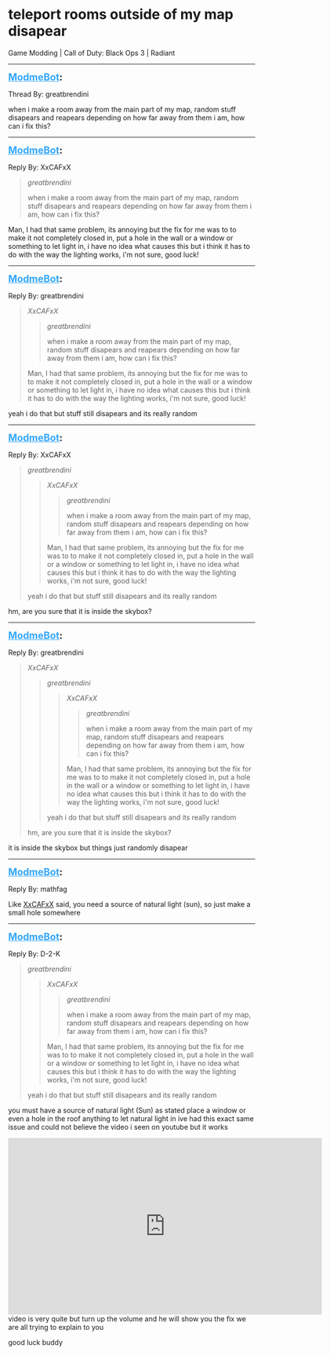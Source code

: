 # teleport rooms outside of my map disapear
Game Modding | Call of Duty: Black Ops 3 | Radiant

---
<strong style="font-size: 1.4em;"><span style="text-decoration: underline;text-decoration-color: #34a7f9;"><span style="color:#34a7f9;">ModmeBot</span></span>:</strong>

<p>Thread By: greatbrendini<br /><p style="text-align:left;">when i make a room away from the main part of my map, random stuff disapears and reapears depending on how far away from them i am, how can i fix this?</p></p>

---
<strong style="font-size: 1.4em;"><span style="text-decoration: underline;text-decoration-color: #34a7f9;"><span style="color:#34a7f9;">ModmeBot</span></span>:</strong>

<p>Reply By: XxCAFxX<br /><blockquote><em>greatbrendini</em><p style="text-align:left;">when i make a room away from the main part of my map, random stuff disapears and reapears depending on how far away from them i am, how can i fix this?</p></blockquote><p style="text-align:left;">Man, I had that same problem, its annoying but the fix for me was to to make it not completely closed in, put a hole in the wall or a window or something to let light in, i have no idea what causes this but i think it has to do with the way the lighting works, i&#39;m not sure, good luck!</p></p>

---
<strong style="font-size: 1.4em;"><span style="text-decoration: underline;text-decoration-color: #34a7f9;"><span style="color:#34a7f9;">ModmeBot</span></span>:</strong>

<p>Reply By: greatbrendini<br /><blockquote><em>XxCAFxX</em><blockquote><em>greatbrendini</em><p style="text-align:left;">when i make a room away from the main part of my map, random stuff disapears and reapears depending on how far away from them i am, how can i fix this?</p></blockquote><p style="text-align:left;">Man, I had that same problem, its annoying but the fix for me was to to make it not completely closed in, put a hole in the wall or a window or something to let light in, i have no idea what causes this but i think it has to do with the way the lighting works, i&#39;m not sure, good luck!</p></blockquote><p style="text-align:left;">yeah i do that but stuff still disapears and its really random</p></p>

---
<strong style="font-size: 1.4em;"><span style="text-decoration: underline;text-decoration-color: #34a7f9;"><span style="color:#34a7f9;">ModmeBot</span></span>:</strong>

<p>Reply By: XxCAFxX<br /><blockquote><em>greatbrendini</em><blockquote><em>XxCAFxX</em><blockquote><em>greatbrendini</em><p style="text-align:left;">when i make a room away from the main part of my map, random stuff disapears and reapears depending on how far away from them i am, how can i fix this?</p></blockquote><p style="text-align:left;">Man, I had that same problem, its annoying but the fix for me was to to make it not completely closed in, put a hole in the wall or a window or something to let light in, i have no idea what causes this but i think it has to do with the way the lighting works, i&#39;m not sure, good luck!</p></blockquote><p style="text-align:left;">yeah i do that but stuff still disapears and its really random</p></blockquote><p style="text-align:left;">hm, are you sure that it is inside the skybox?</p></p>

---
<strong style="font-size: 1.4em;"><span style="text-decoration: underline;text-decoration-color: #34a7f9;"><span style="color:#34a7f9;">ModmeBot</span></span>:</strong>

<p>Reply By: greatbrendini<br /><blockquote><em>XxCAFxX</em><blockquote><em>greatbrendini</em><blockquote><em>XxCAFxX</em><blockquote><em>greatbrendini</em><p style="text-align:left;">when i make a room away from the main part of my map, random stuff disapears and reapears depending on how far away from them i am, how can i fix this?</p></blockquote><p style="text-align:left;">Man, I had that same problem, its annoying but the fix for me was to to make it not completely closed in, put a hole in the wall or a window or something to let light in, i have no idea what causes this but i think it has to do with the way the lighting works, i&#39;m not sure, good luck!</p></blockquote><p style="text-align:left;">yeah i do that but stuff still disapears and its really random</p></blockquote><p style="text-align:left;">hm, are you sure that it is inside the skybox?</p></blockquote><p style="text-align:left;">it is inside the skybox but things just randomly disapear</p></p>

---
<strong style="font-size: 1.4em;"><span style="text-decoration: underline;text-decoration-color: #34a7f9;"><span style="color:#34a7f9;">ModmeBot</span></span>:</strong>

<p>Reply By: mathfag<br /><p style="text-align:left;">Like <a href="index.php?view=forumprofile&uid=1788">XxCAFxX</a> said, you need a source of natural light (sun), so just make a small hole somewhere</p></p>

---
<strong style="font-size: 1.4em;"><span style="text-decoration: underline;text-decoration-color: #34a7f9;"><span style="color:#34a7f9;">ModmeBot</span></span>:</strong>

<p>Reply By: D-2-K<br /><blockquote><em>greatbrendini</em><blockquote><em>XxCAFxX</em><blockquote><em>greatbrendini</em><p style="text-align:left;">when i make a room away from the main part of my map, random stuff disapears and reapears depending on how far away from them i am, how can i fix this?</p></blockquote><p style="text-align:left;">Man, I had that same problem, its annoying but the fix for me was to to make it not completely closed in, put a hole in the wall or a window or something to let light in, i have no idea what causes this but i think it has to do with the way the lighting works, i&#39;m not sure, good luck!</p></blockquote><p style="text-align:left;">yeah i do that but stuff still disapears and its really random</p></blockquote><p style="text-align:left;">you must have a source of natural light (Sun) as stated place a window or even a hole in the roof anything to let natural light in ive had this exact same issue and could not believe the video i seen on youtube but it works   </p><p style="text-align:left;"></p><p style="text-align:left;"><iframe type="text/html" width="640" height="360" src="https://www.youtube.com/embed/kI2rfkgzt_w" frameborder="0"></iframe> video is very quite but turn up the volume and he will show you the fix we are all trying to explain to you </p><p style="text-align:left;"></p><p style="text-align:left;">good luck buddy</p></p>

